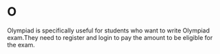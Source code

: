 # O
Olympiad is specifically useful for students who want to write Olympiad exam.They need to register and login to pay the amount to be eligible for the exam.
